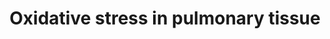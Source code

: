 ---
annotations:
- id: PW:0000378
  parent: regulatory pathway
  type: Pathway Ontology
  value: oxidative stress response pathway
authors:
- Burritaco
- Khanspers
- Eweitz
- Ddigles
citedin: ''
communities:
- AOP
description: Adverse Outcome Pathway (AOP) for stressor induced increase in ROS production
  (oxidative stress) in pulmonary tissue.
last-edited: 2025-07-05
ndex: null
organisms:
- Homo sapiens
redirect_from:
- /index.php/Pathway:WP5482
- /instance/WP5482
- /instance/WP5482_r139762
revision: r139762
schema-jsonld:
- '@context': https://schema.org/
  '@id': https://wikipathways.github.io/pathways/WP5482.html
  '@type': Dataset
  creator:
    '@type': Organization
    name: WikiPathways
  description: Adverse Outcome Pathway (AOP) for stressor induced increase in ROS
    production (oxidative stress) in pulmonary tissue.
  keywords: []
  license: CC0
  name: Oxidative stress in pulmonary tissue
seo: CreativeWork
title: Oxidative stress in pulmonary tissue
wpid: WP5482
---